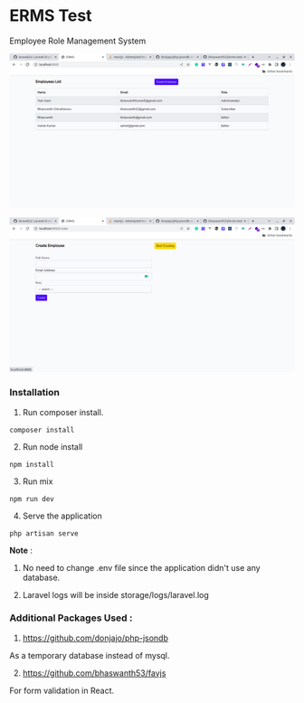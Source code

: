 # ERMS Test

Employee Role Management System

![](2022-07-28-07-48-38.png)

![](2022-07-28-07-48-56.png)

### Installation

1. Run composer install.

```
composer install
```

2. Run node install

```
npm install
```

3. Run mix

```
npm run dev
```

4. Serve the application

```
php artisan serve
```

**Note** :

1. No need to change .env file since the application didn't use any database.

2. Laravel logs will be inside storage/logs/laravel.log

### Additional Packages Used :

1. https://github.com/donjajo/php-jsondb

As a temporary database instead of mysql.

2. https://github.com/bhaswanth53/favjs

For form validation in React.

